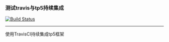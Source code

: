 ### 测试travis与tp5持续集成

[![Build Status](https://www.travis-ci.org/Jungle-Leung/travis-tp5.svg?branch=master)](https://www.travis-ci.org/Jungle-Leung/travis-tp5)

------

使用TravisCI持续集成tp5框架
